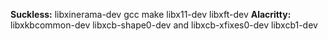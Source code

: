 **Suckless:** libxinerama-dev gcc make libx11-dev libxft-dev
**Alacritty:** libxkbcommon-dev libxcb-shape0-dev and libxcb-xfixes0-dev libxcb1-dev